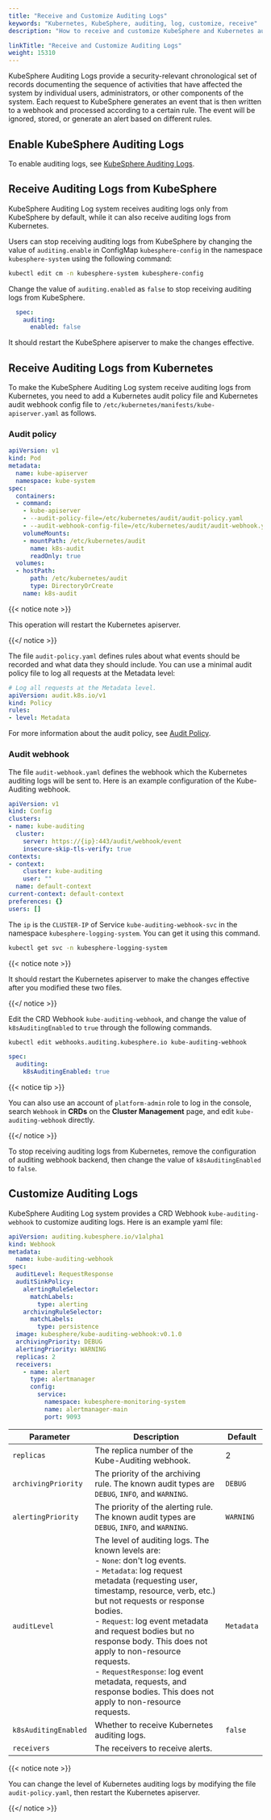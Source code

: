 ```yaml
---
title: "Receive and Customize Auditing Logs"
keywords: "Kubernetes, KubeSphere, auditing, log, customize, receive"
description: "How to receive and customize KubeSphere and Kubernetes auditing logs."

linkTitle: "Receive and Customize Auditing Logs"
weight: 15310
---
```


KubeSphere Auditing Logs provide a security-relevant chronological set of records documenting the sequence of activities that have affected the system by individual users, administrators, or other components of the system. Each request to KubeSphere generates an event that is then written to a webhook and processed according to a certain rule. The event will be ignored, stored, or generate an alert based on different rules.

## Enable KubeSphere Auditing Logs

To enable auditing logs, see [KubeSphere Auditing Logs](../../../pluggable-components/auditing-logs/).

## Receive Auditing Logs from KubeSphere

KubeSphere Auditing Log system receives auditing logs only from KubeSphere by default, while it can also receive auditing logs from Kubernetes.

Users can stop receiving auditing logs from KubeSphere by changing the value of `auditing.enable` in ConfigMap `kubesphere-config` in the namespace `kubesphere-system` using the following command: 

```bash
kubectl edit cm -n kubesphere-system kubesphere-config
```

Change the value of `auditing.enabled` as `false` to stop receiving auditing logs from KubeSphere.

```yaml
  spec:
    auditing:
      enabled: false
```

 It should restart the KubeSphere apiserver to make the changes effective.

## Receive Auditing Logs from Kubernetes

 To make the KubeSphere Auditing Log system receive auditing logs from Kubernetes, you need to add a Kubernetes audit policy file and Kubernetes audit webhook config file to `/etc/kubernetes/manifests/kube-apiserver.yaml` as follows.

### Audit policy

```yaml
apiVersion: v1
kind: Pod
metadata:
  name: kube-apiserver
  namespace: kube-system
spec:
  containers:
  - command:
    - kube-apiserver
    - --audit-policy-file=/etc/kubernetes/audit/audit-policy.yaml
    - --audit-webhook-config-file=/etc/kubernetes/audit/audit-webhook.yaml
    volumeMounts:
    - mountPath: /etc/kubernetes/audit
      name: k8s-audit
      readOnly: true
  volumes:
  - hostPath:
      path: /etc/kubernetes/audit
      type: DirectoryOrCreate
    name: k8s-audit
```

{{< notice note >}} 

This operation will restart the Kubernetes apiserver.

{{</ notice >}}  

The file `audit-policy.yaml` defines rules about what events should be recorded and what data they should include. You can use a minimal audit policy file to log all requests at the Metadata level:

```yaml
# Log all requests at the Metadata level.
apiVersion: audit.k8s.io/v1
kind: Policy
rules:
- level: Metadata
```

 For more information about the audit policy, see [Audit Policy](https://kubernetes.io/docs/tasks/debug-application-cluster/audit/#audit-policy).

### Audit webhook

The file `audit-webhook.yaml` defines the webhook which the Kubernetes auditing logs will be sent to. Here is an example configuration of the Kube-Auditing webhook.

```yaml
apiVersion: v1
kind: Config
clusters:
- name: kube-auditing
  cluster:
    server: https://{ip}:443/audit/webhook/event
    insecure-skip-tls-verify: true
contexts:
- context:
    cluster: kube-auditing
    user: ""
  name: default-context
current-context: default-context
preferences: {}
users: []
```

 The `ip` is the `CLUSTER-IP` of Service `kube-auditing-webhook-svc` in the namespace `kubesphere-logging-system`. You can get it using this command.

```bash
kubectl get svc -n kubesphere-logging-system
```

{{< notice note >}}

It should restart the Kubernetes apiserver to make the changes effective after you modified these two files.

{{</ notice >}} 

Edit the CRD Webhook `kube-auditing-webhook`, and change the value of `k8sAuditingEnabled` to `true` through the following commands.

```bash
kubectl edit webhooks.auditing.kubesphere.io kube-auditing-webhook
```

```yaml
spec:
  auditing:
    k8sAuditingEnabled: true
```
{{< notice tip >}} 

You can also use an account of `platform-admin` role to log in the console, search `Webhook` in **CRDs** on the **Cluster Management** page, and edit `kube-auditing-webhook` directly.

{{</ notice >}}

To stop receiving auditing logs from Kubernetes, remove the configuration of auditing webhook backend, then change the value of `k8sAuditingEnabled` to `false`.

## Customize Auditing Logs

KubeSphere Auditing Log system provides a CRD Webhook `kube-auditing-webhook` to customize auditing logs. Here is an example yaml file:

```yaml
apiVersion: auditing.kubesphere.io/v1alpha1
kind: Webhook
metadata:
  name: kube-auditing-webhook
spec:
  auditLevel: RequestResponse
  auditSinkPolicy:
    alertingRuleSelector:
      matchLabels:
        type: alerting
    archivingRuleSelector:
      matchLabels: 
        type: persistence
  image: kubesphere/kube-auditing-webhook:v0.1.0
  archivingPriority: DEBUG
  alertingPriority: WARNING
  replicas: 2
  receivers:
    - name: alert
      type: alertmanager
      config:
        service:
          namespace: kubesphere-monitoring-system
          name: alertmanager-main
          port: 9093
```

 Parameter          | Description | Default
 ---                | ---         | ---
 `replicas`         | The replica number of the Kube-Auditing webhook. | 2
 `archivingPriority` | The priority of the archiving rule. The known audit types are `DEBUG`, `INFO`, and `WARNING`. | `DEBUG` 
 `alertingPriority` | The priority of the alerting rule. The known audit types are `DEBUG`, `INFO`, and `WARNING`. | `WARNING` 
 `auditLevel`       | The level of auditing logs. The known levels are: <br> - `None`: don't log events. <br> - `Metadata`: log request metadata (requesting user, timestamp, resource, verb, etc.) but not requests or response bodies. <br> - `Request`: log event metadata and request bodies but no response body. This does not apply to non-resource requests. <br> - `RequestResponse`: log event metadata, requests, and response bodies. This does not apply to non-resource requests. | `Metadata` 
 `k8sAuditingEnabled` | Whether to receive Kubernetes auditing logs. | `false` 
 `receivers`        | The receivers to receive alerts. |

{{< notice note >}} 

You can change the level of Kubernetes auditing logs by modifying the file `audit-policy.yaml`, then restart the Kubernetes apiserver.

{{</ notice >}} 